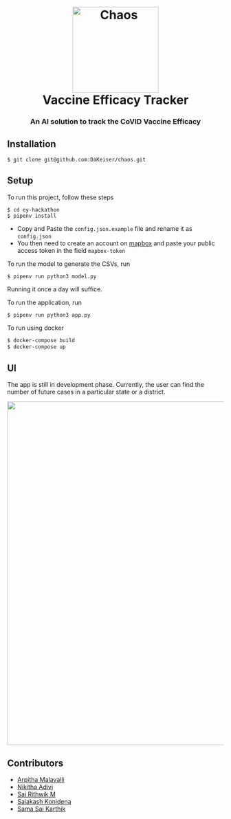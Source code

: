 <h1 align="center">
  <br>
  <img src="https://raw.githubusercontent.com/DaKeiser/vaccine-efficacy-prediction/master/assets/chaos-td.png" alt="Chaos" width="200">
  <br>
  Vaccine Efficacy Tracker
  <br>
</h1>

<h3 align="center">An AI solution to track the CoVID Vaccine Efficacy </h3>

## Installation
```
$ git clone git@github.com:DaKeiser/chaos.git
```

## Setup
To run this project, follow these steps

```
$ cd ey-hackathon
$ pipenv install
```

- Copy and Paste the `config.json.example` file and rename it as `config.json`
- You then need to create an account on [mapbox](http://mapbox.com/) and paste your public access token in the field `mapbox-token`

To run the model to generate the CSVs, run
```
$ pipenv run python3 model.py
```
Running it once a day will suffice.

To run the application, run
```
$ pipenv run python3 app.py
```

To run using docker

```sh
$ docker-compose build
$ docker-compose up
```

## UI

The app is still in development phase. Currently, the user can find the number of future cases in a particular state or a district.

<img src="https://raw.githubusercontent.com/DaKeiser/vaccine-efficacy-prediction/master/assets/ui.png" width="800">

## Contributors
- [Arpitha Malavalli](https://github.com/ArpithaMalavalli)
- [Nikitha Adivi](https://github.com/NikiAdivi)
- [Sai Rithwik M](https://github.com/DaKeiser)
- [Saiakash Konidena](https://github.com/sal2701)
- [Sama Sai Karthik](https://github.com/Kartik-Sama)

